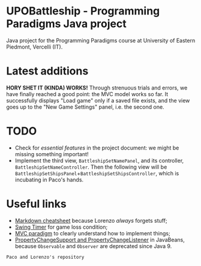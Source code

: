 # UPOBattleship - Programming Paradigms Java project
Java project for the Programming Paradigms course at University of Eastern Piedmont, Vercelli (IT).

# Latest additions
**HORY SHET IT (KINDA) WORKS!**
Through strenuous trials and errors, we have finally reached a good point: the MVC model works so far. It successfully displays "Load game" only if a saved file exists, and the view goes up to the "New Game Settings" panel, i.e. the second one. 

# TODO
- Check for _essential features_ in the project document: we might be missing something important!
- Implement the third view, `BattleshipSetNamePanel`, and its controller, `BattleshipSetNameController`. Then the following view will be `BattleshipSetShipsPanel`+`BattleshipSetShipsController`, which is incubating in Paco's hands.

# Useful links
 - [Markdown cheatsheet](https://www.markdownguide.org/cheat-sheet/) because Lorenzo  _always_  forgets stuff;
 - [Swing Timer](https://docs.oracle.com/javase/tutorial/uiswing/misc/timer.html) for game loss condition;
 - [MVC paradigm](https://www.oracle.com/technical-resources/articles/javase/application-design-with-mvc.html) to clearly understand how to implement things;
 - [PropertyChangeSupport and PropertyChangeListener](https://docs.oracle.com/javase/tutorial/javabeans/writing/properties.html#bound) in JavaBeans, because `Observable` and `Observer` are deprecated since Java 9.
 
`Paco and Lorenzo's repository`